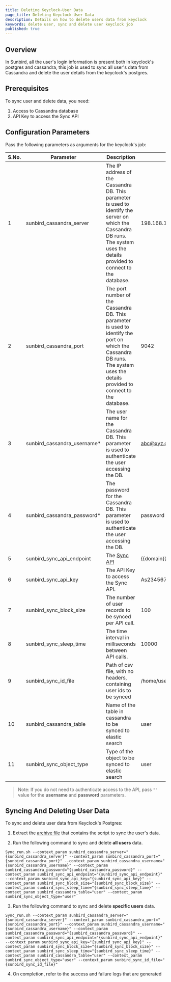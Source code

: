 ```yaml
---
title: Deleting Keyclock-User Data
page_title: Deleting Keyclock-User Data
description: Details on how to delete users data from keyclock
keywords: delete user, sync and delete user keyclock job
published: true
---
```


## Overview

In Sunbird, all the user's login information is present both in keyclock's postgres and cassandra, this job is used to sync all user's data from Cassandra and delete the user details from the keyclock's postgres.

## Prerequisites

To sync user and delete data, you need:

1. Access to Cassandra database
2. API Key to access the Sync API

## Configuration Parameters

Pass the following parameters as arguments for the keyclock's job:

 S.No. | Parameter | Description | Example 
-------|-----------|-------------|---------
1 | sunbird_cassandra_server | The IP address of the Cassandra DB. This parameter is used to identify the server on which the Cassandra DB runs. The system uses the details provided to connect to the database.| 198.168.1.1
2 | sunbird_cassandra_port | The port number of the Cassandra DB. This parameter is used to identify the port on which the Cassandra DB runs.  The system uses the details provided to connect to the database.| 9042 
3 | sunbird_cassandra_username* | The user name for the Cassandra DB. This parameter is used to authenticate the user accessing the DB. | abc@xyz.com 
4 | sunbird_cassandra_password* | The password for the Cassandra DB. This parameter is used to authenticate the user accessing the DB.| password 
5 | sunbird_sync_api_endpoint  | The [Sync API](http://docs.sunbird.org/latest/apis/datasyncapi/#tag/Data-Sync-API(s)) | {{domain}}/api/data/v1/index/sync 
6 | sunbird_sync_api_key | The API Key to access the Sync API. | As23456789zws34567w234 
7 | sunbird_sync_block_size | The number of user records to be synced per API call. | 100 
8 | sunbird_sync_sleep_time | The time interval in milliseconds between API calls. | 10000
9 | sunbird_sync_id_file | Path of csv file, with no headers, containing user ids to be synced | /home/userIds.csv
10| sunbird_cassandra_table | Name of the table in cassandra to be synced to elastic search | user
11| sunbird_sync_object_type | Type of the object to be synced to elastic search | user

> Note: If you do not need to authenticate access to the API, pass `""` value for the **username** and **password** parameters.

## Syncing And Deleting User Data

To sync and delete user data from Keyclock's Postgres:

1. Extract the [archive file](https://github.com/project-sunbird/sunbird-utils/tree/master/cassandra-migration-etl/common/SyncBin.zip) that contains the script to sync the user's data.

2. Run the following command to sync and delete **all users** data.

````
Sync_run.sh --context_param sunbird_cassandra_server="{sunbird_cassandra_server}" --context_param sunbird_cassandra_port="{sunbird_cassandra_port}" --context_param sunbird_cassandra_username="{sunbird_cassandra_username}" --context_param sunbird_cassandra_password="{sunbird_cassandra_password}" --context_param sunbird_sync_api_endpoint="{sunbird_sync_api_endpoint}" --context_param sunbird_sync_api_key="{sunbird_sync_api_key}" --context_param sunbird_sync_block_size="{sunbird_sync_block_size}" --context_param sunbird_sync_sleep_time="{sunbird_sync_sleep_time}" --context_param sunbird_cassandra_table="user" --context_param sunbird_sync_object_type="user"
````

3. Run the following command to sync and delete **specific users** data.

````
Sync_run.sh --context_param sunbird_cassandra_server="{sunbird_cassandra_server}" --context_param sunbird_cassandra_port="{sunbird_cassandra_port}" --context_param sunbird_cassandra_username="{sunbird_cassandra_username}" --context_param sunbird_cassandra_password="{sunbird_cassandra_password}" --context_param sunbird_sync_api_endpoint="{sunbird_sync_api_endpoint}" --context_param sunbird_sync_api_key="{sunbird_sync_api_key}" --context_param sunbird_sync_block_size="{sunbird_sync_block_size}" --context_param sunbird_sync_sleep_time="{sunbird_sync_sleep_time}" --context_param sunbird_cassandra_table="user" --context_param sunbird_sync_object_type="user" --context_param sunbird_sync_id_file="{sunbird_sync_id_file}"
````

4. On completion, refer to the success and failure logs that are generated 
